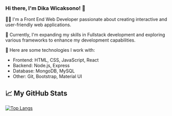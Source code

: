 ### Hi there, I'm Dika Wicaksono! 👋

👨‍💻 I'm a Front End Web Developer passionate about creating interactive and user-friendly web applications.

🌱 Currently, I'm expanding my skills in Fullstack development and exploring various frameworks to enhance my development capabilities.

🚀 Here are some technologies I work with:
- Frontend: HTML, CSS, JavaScript, React
- Backend: Node.js, Express
- Database: MongoDB, MySQL
- Other: Git, Bootstrap, Material UI

## 📈 My GitHub Stats

[![Top Langs](https://github-readme-stats.vercel.app/api/top-langs/?username=dikkaaaw&layout=compact&theme=radical)](https://github.com/anuraghazra/github-readme-stats)
